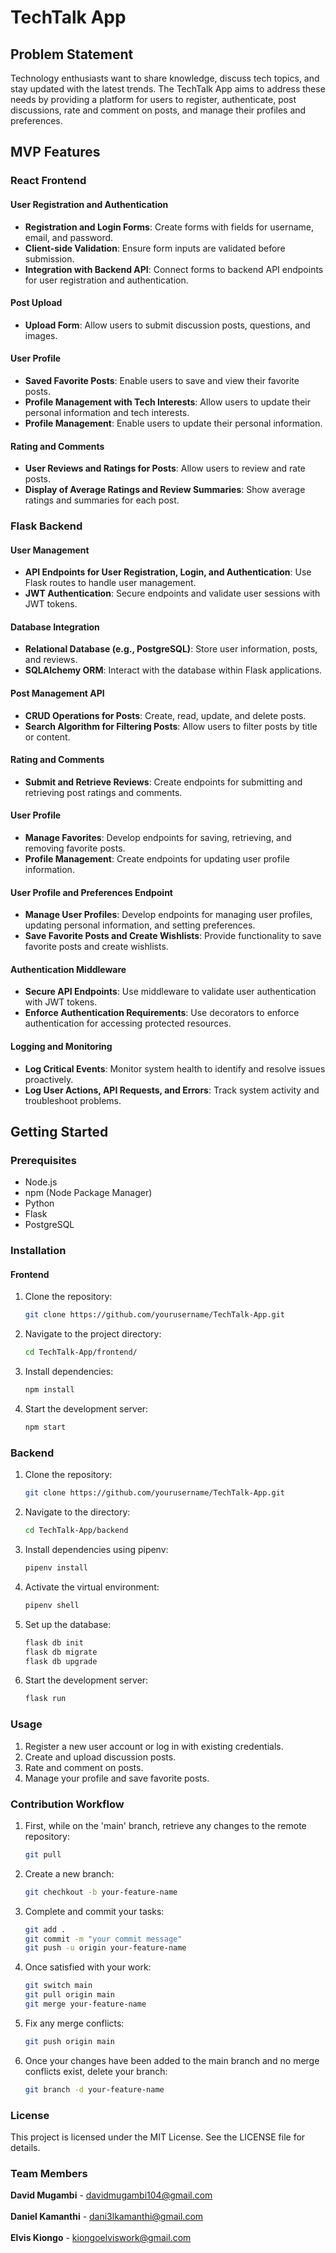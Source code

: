 # TechTalk App

## Problem Statement
Technology enthusiasts want to share knowledge, discuss tech topics, and stay updated with the latest trends. The TechTalk App aims to address these needs by providing a platform for users to register, authenticate, post discussions, rate and comment on posts, and manage their profiles and preferences.

## MVP Features

### React Frontend

#### User Registration and Authentication
- **Registration and Login Forms**: Create forms with fields for username, email, and password.
- **Client-side Validation**: Ensure form inputs are validated before submission.
- **Integration with Backend API**: Connect forms to backend API endpoints for user registration and authentication.

#### Post Upload
- **Upload Form**: Allow users to submit discussion posts, questions, and images.

#### User Profile
- **Saved Favorite Posts**: Enable users to save and view their favorite posts.
- **Profile Management with Tech Interests**: Allow users to update their personal information and tech interests.
- **Profile Management**: Enable users to update their personal information.

#### Rating and Comments
- **User Reviews and Ratings for Posts**: Allow users to review and rate posts.
- **Display of Average Ratings and Review Summaries**: Show average ratings and summaries for each post.

### Flask Backend

#### User Management
- **API Endpoints for User Registration, Login, and Authentication**: Use Flask routes to handle user management.
- **JWT Authentication**: Secure endpoints and validate user sessions with JWT tokens.

#### Database Integration
- **Relational Database (e.g., PostgreSQL)**: Store user information, posts, and reviews.
- **SQLAlchemy ORM**: Interact with the database within Flask applications.

#### Post Management API
- **CRUD Operations for Posts**: Create, read, update, and delete posts.
- **Search Algorithm for Filtering Posts**: Allow users to filter posts by title or content.

#### Rating and Comments
- **Submit and Retrieve Reviews**: Create endpoints for submitting and retrieving post ratings and comments.

#### User Profile
- **Manage Favorites**: Develop endpoints for saving, retrieving, and removing favorite posts.
- **Profile Management**: Create endpoints for updating user profile information.

#### User Profile and Preferences Endpoint
- **Manage User Profiles**: Develop endpoints for managing user profiles, updating personal information, and setting preferences.
- **Save Favorite Posts and Create Wishlists**: Provide functionality to save favorite posts and create wishlists.

#### Authentication Middleware
- **Secure API Endpoints**: Use middleware to validate user authentication with JWT tokens.
- **Enforce Authentication Requirements**: Use decorators to enforce authentication for accessing protected resources.

#### Logging and Monitoring
- **Log Critical Events**: Monitor system health to identify and resolve issues proactively.
- **Log User Actions, API Requests, and Errors**: Track system activity and troubleshoot problems.

## Getting Started

### Prerequisites
- Node.js
- npm (Node Package Manager)
- Python
- Flask
- PostgreSQL

### Installation

#### Frontend
1. Clone the repository:
   ```sh
   git clone https://github.com/yourusername/TechTalk-App.git
2. Navigate to the project directory:
   ```sh
   cd TechTalk-App/frontend/   
3. Install dependencies:
   ```sh
   npm install
4. Start the development server:
   ```sh
   npm start
### Backend

1. Clone the repository:
   ```sh
   git clone https://github.com/yourusername/TechTalk-App.git
2. Navigate to the directory:
   ```sh
   cd TechTalk-App/backend
3. Install dependencies using pipenv:
   ```sh
   pipenv install
4. Activate the virtual environment:
   ```sh
   pipenv shell
5. Set up the database:
   ```sh
   flask db init
   flask db migrate
   flask db upgrade
6. Start the development server:
   ```sh
   flask run
### Usage

1. Register a new user account or log in with existing credentials.
2. Create and upload discussion posts.
3. Rate and comment on posts.
4. Manage your profile and save favorite posts.

### Contribution Workflow

1. First, while on the 'main' branch, retrieve any changes to the remote repository:
   ```sh
   git pull
2. Create a new branch:
   ```sh
   git chechkout -b your-feature-name
3. Complete and commit your tasks:
   ```sh
   git add .
   git commit -m "your commit message"
   git push -u origin your-feature-name
4. Once satisfied with your work:
   ```sh
   git switch main
   git pull origin main
   git merge your-feature-name
5. Fix any merge conflicts:
   ```sh
   git push origin main
6. Once your changes have been added to the main branch and no merge conflicts exist, delete your branch:
   ```sh
   git branch -d your-feature-name
### License

This project is licensed under the MIT License. See the LICENSE file for details.

### Team Members

**David Mugambi** - davidmugambi104@gmail.com <br><br>
**Daniel Kamanthi** - dani3lkamanthi@gmail.com <br><br>
**Elvis Kiongo** - kiongoelviswork@gmail.com




